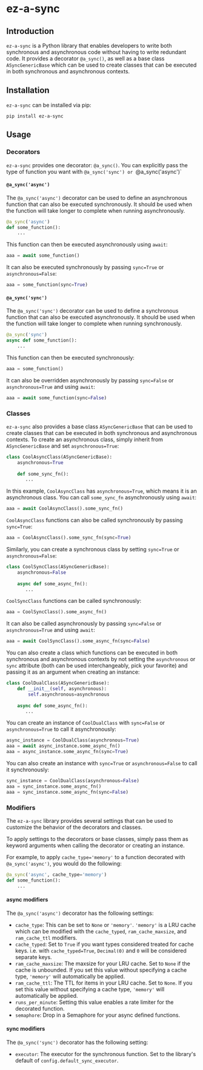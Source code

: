 # ez-a-sync

## Introduction

`ez-a-sync` is a Python library that enables developers to write both synchronous and asynchronous code without having to write redundant code. It provides a decorator `@a_sync()`, as well as a base class `ASyncGenericBase` which can be used to create classes that can be executed in both synchronous and asynchronous contexts.

## Installation

`ez-a-sync` can be installed via pip:

```
pip install ez-a-sync
```

## Usage

### Decorators

`ez-a-sync` provides one decorator: `@a_sync()`. You can explicitly pass the type of function you want with `@a_sync('sync') or `@a_sync('async')`

#### `@a_sync('async')`

The `@a_sync('async')` decorator can be used to define an asynchronous function that can also be executed synchronously. It should be used when the function will take longer to complete when running asynchronously.

```python
@a_sync('async')
def some_function():
    ...
```

This function can then be executed asynchronously using `await`:

```python
aaa = await some_function()
```

It can also be executed synchronously by passing `sync=True` or `asynchronous=False`:

```python
aaa = some_function(sync=True)
```

#### `@a_sync('sync')`

The `@a_sync('sync')` decorator can be used to define a synchronous function that can also be executed asynchronously. It should be used when the function will take longer to complete when running synchronously.

```python
@a_sync('sync')
async def some_function():
    ...
```

This function can then be executed synchronously:

```python
aaa = some_function()
```

It can also be overridden asynchronously by passing `sync=False` or `asynchronous=True` and using `await`:

```python
aaa = await some_function(sync=False)
```

### Classes

`ez-a-sync` also provides a base class `ASyncGenericBase` that can be used to create classes that can be executed in both synchronous and asynchronous contexts. To create an asynchronous class, simply inherit from `ASyncGenericBase` and set `asynchronous=True`:

```python
class CoolAsyncClass(ASyncGenericBase):
    asynchronous=True
    
    def some_sync_fn():
       ...   
```

In this example, `CoolAsyncClass` has `asynchronous=True`, which means it is an asynchronous class. You can call `some_sync_fn` asynchronously using `await`:

```python
aaa = await CoolAsyncClass().some_sync_fn()
```

`CoolAsyncClass` functions can also be called synchronously by passing `sync=True`:

```python
aaa = CoolAsyncClass().some_sync_fn(sync=True)
```

Similarly, you can create a synchronous class by setting `sync=True` or `asynchronous=False`:

```python
class CoolSyncClass(ASyncGenericBase):
    asynchronous=False
    
    async def some_async_fn():
       ...
```

`CoolSyncClass` functions can be called synchronously:

```python
aaa = CoolSyncClass().some_async_fn()
```

It can also be called asynchronously by passing `sync=False` or `asynchronous=True` and using `await`:

```python
aaa = await CoolSyncClass().some_async_fn(sync=False)
```

You can also create a class which functions can be executed in both synchronous and asynchronous contexts by not setting the `asynchronous` or `sync` attribute (both can be used interchangeably, pick your favorite) and passing it as an argument when creating an instance:

```python
class CoolDualClass(ASyncGenericBase):
    def __init__(self, asynchronous):
        self.asynchronous=asynchronous
    
    async def some_async_fn():
       ...
```

You can create an instance of `CoolDualClass` with `sync=False` or `asynchronous=True` to call it asynchronously:

```python
async_instance = CoolDualClass(asynchronous=True)
aaa = await async_instance.some_async_fn()
aaa = async_instance.some_async_fn(sync=True)
```

You can also create an instance with `sync=True` or `asynchronous=False` to call it synchronously:

```python
sync_instance = CoolDualClass(asynchronous=False)
aaa = sync_instance.some_async_fn()
aaa = sync_instance.some_async_fn(sync=False)
```

### Modifiers

The `ez-a-sync` library provides several settings that can be used to customize the behavior of the decorators and classes.

To apply settings to the decorators or base classes, simply pass them as keyword arguments when calling the decorator or creating an instance.

For example, to apply `cache_type='memory'` to a function decorated with `@a_sync('async')`, you would do the following:

```python
@a_sync('async', cache_type='memory')
def some_function():
    ...
```

#### async modifiers
The `@a_sync('async')` decorator has the following settings:
- `cache_type`: This can be set to `None` or `'memory'`. `'memory'` is a LRU cache which can be modified with the `cache_typed`, `ram_cache_maxsize`, and `ram_cache_ttl` modifiers.
- `cache_typed`: Set to `True` if you want types considered treated for cache keys. i.e. with `cache_typed=True`, `Decimal(0)` and `0` will be considered separate keys.
- `ram_cache_maxsize`: The maxsize for your LRU cache. Set to `None` if the cache is unbounded. If you set this value without specifying a cache type, `'memory'` will automatically be applied.
- `ram_cache_ttl`: The TTL for items in your LRU cache. Set to `None`. If you set this value without specifying a cache type, `'memory'` will automatically be applied.
- `runs_per_minute`: Setting this value enables a rate limiter for the decorated function.
- `semaphore`: Drop in a Semaphore for your async defined functions.

#### sync modifiers
The `@a_sync('sync')` decorator has the following setting:
- `executor`: The executor for the synchronous function. Set to the library's default of `config.default_sync_executor`.

